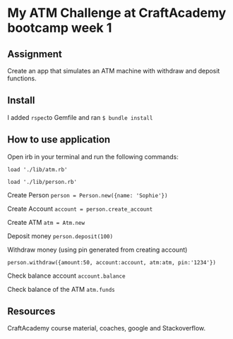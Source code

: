# My ATM Challenge at CraftAcademy bootcamp week 1


## Assignment
Create an app that simulates an ATM machine with withdraw and deposit functions.

## Install
I added `rspec`to Gemfile and ran `$ bundle install`

## How to use application

Open irb in your terminal and run the following commands:

```
load './lib/atm.rb'

load './lib/person.rb'
```

Create Person
`person = Person.new({name: 'Sophie'})`

Create Account
`account = person.create_account`

Create ATM
`atm = Atm.new`

Deposit money 
`person.deposit(100)`

Withdraw money (using pin generated from creating account)

`person.withdraw({amount:50, account:account, atm:atm, pin:'1234'})`

Check balance account
`account.balance`

Check balance of the ATM
`atm.funds`


## Resources
CraftAcademy course material, coaches, google and Stackoverflow.

